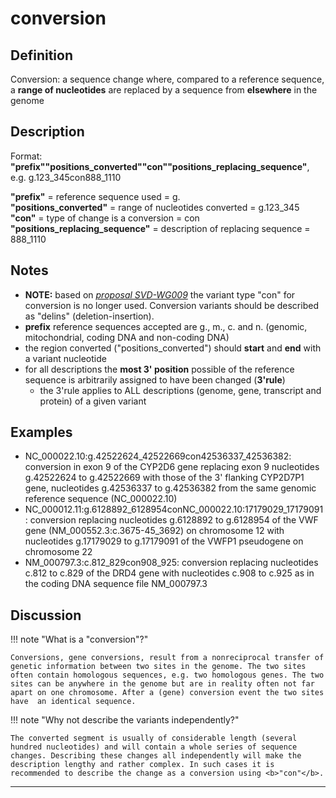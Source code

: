 # conversion

## Definition

Conversion: a sequence change where, compared to a reference sequence, a <b>range of nucleotides</b> are replaced by a sequence from <b>elsewhere</b> in the genome

## Description

Format: **"prefix""positions_converted""con""positions_replacing_sequence"**,  e.g. g.123\_345con888\_1110

**"prefix"**  =  reference sequence used  =  g.<br>
**"positions_converted"**  =  range of nucleotides converted  =  g.123\_345<br>
**"con"**  =  type of change is a conversion =  con<br> 
**"positions_replacing_sequence"**  =  description of replacing sequence  =  888\_1110
 

## Notes

* ****NOTE:**** based on [_proposal SVD-WG009_](/consultation/SVD-WG009/) the variant type "con" for conversion is no longer used. Conversion variants should be described as "delins" (deletion-insertion).
* **prefix** reference sequences accepted are g., m., c. and n. (genomic, mitochondrial, coding DNA and non-coding DNA)
* the region converted ("positions\_converted") should **start** and **end** with a variant nucleotide
* for all descriptions the **most 3' position** possible of the reference sequence is arbitrarily assigned to have been changed (**3'rule**)
    * the 3'rule applies to ALL descriptions (genome, gene, transcript and protein) of a given variant
## Examples

* NC\_000022.10:g.42522624\_42522669con42536337\_42536382: conversion in exon 9 of the CYP2D6 gene replacing exon 9 nucleotides g.42522624 to g.42522669 with those of the 3' flanking CYP2D7P1 gene, nucleotides g.42536337 to g.42536382 from the same genomic reference sequence (NC\_000022.10)
* NC\_000012.11:g.6128892\_6128954conNC\_000022.10:17179029\_17179091: conversion replacing nucleotides g.6128892 to g.6128954 of the VWF gene (NM\_000552.3:c.3675-45\_3692) on chromosome 12 with nucleotides g.17179029 to g.17179091 of the VWFP1 pseudogene on chromosome 22
* NM\_000797.3:c.812\_829con908\_925: conversion replacing nucleotides c.812 to c.829 of the DRD4 gene with nucleotides c.908 to c.925 as in the coding DNA sequence file NM\_000797.3
## Discussion

!!! note "What is a "conversion"?"

    Conversions, gene conversions, result from a nonreciprocal transfer of genetic information between two sites in the genome. The two sites often contain homologous sequences, e.g. two homologous genes. The two sites can be anywhere in the genome but are in reality often not far apart on one chromosome. After a (gene) conversion event the two sites have  an identical sequence.

!!! note "Why not describe the variants independently?"

    The converted segment is usually of considerable length (several hundred nucleotides) and will contain a whole series of sequence changes. Describing these changes all independently will make the description lengthy and rather complex. In such cases it is recommended to describe the change as a conversion using <b>"con"</b>.
---